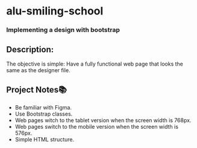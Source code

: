 # alu-smiling-school

### Implementing a design with bootstrap

## Description:

The objective is simple: Have a fully functional web page that looks the same as the designer file.

## Project Notes:books:

- Be familiar with Figma.
- Use Bootstrap classes.
- Web pages witch to the tablet version when the screen width is 768px.
- Web pages switch to the mobile version when the screen width is 576px.
- Simple HTML structure.
